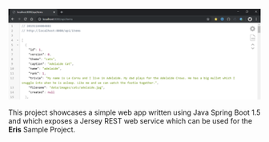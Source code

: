 ![Intro](./docs/items-rest.png)

This project showcases a simple web app written using Java Spring Boot 1.5 and which exposes a Jersey REST web service which can be used for the **Eris** Sample Project.